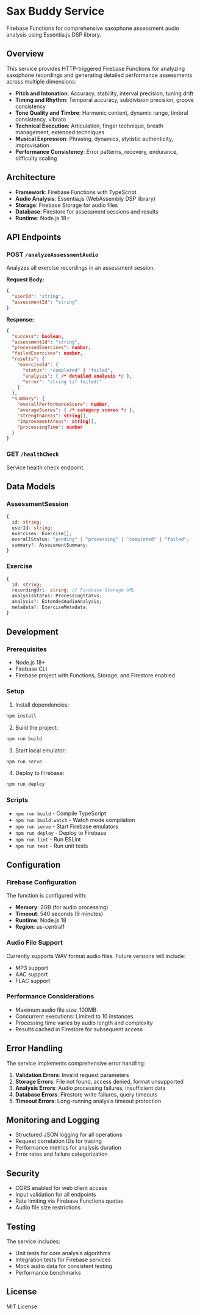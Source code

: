 # Sax Buddy Service

Firebase Functions for comprehensive saxophone assessment audio analysis using Essentia.js DSP library.

## Overview

This service provides HTTP-triggered Firebase Functions for analyzing saxophone recordings and generating detailed performance assessments across multiple dimensions:

- **Pitch and Intonation**: Accuracy, stability, interval precision, tuning drift
- **Timing and Rhythm**: Temporal accuracy, subdivision precision, groove consistency
- **Tone Quality and Timbre**: Harmonic content, dynamic range, timbral consistency, vibrato
- **Technical Execution**: Articulation, finger technique, breath management, extended techniques
- **Musical Expression**: Phrasing, dynamics, stylistic authenticity, improvisation
- **Performance Consistency**: Error patterns, recovery, endurance, difficulty scaling

## Architecture

- **Framework**: Firebase Functions with TypeScript
- **Audio Analysis**: Essentia.js (WebAssembly DSP library)
- **Storage**: Firebase Storage for audio files
- **Database**: Firestore for assessment sessions and results
- **Runtime**: Node.js 18+

## API Endpoints

### POST `/analyzeAssessmentAudio`

Analyzes all exercise recordings in an assessment session.

**Request Body:**
```json
{
  "userId": "string",
  "assessmentId": "string"
}
```

**Response:**
```json
{
  "success": boolean,
  "assessmentId": "string",
  "processedExercises": number,
  "failedExercises": number,
  "results": {
    "exerciseId": {
      "status": "completed" | "failed",
      "analysis": { /* detailed analysis */ },
      "error": "string (if failed)"
    }
  },
  "summary": {
    "overallPerformanceScore": number,
    "averageScores": { /* category scores */ },
    "strengthAreas": string[],
    "improvementAreas": string[],
    "processingTime": number
  }
}
```

### GET `/healthCheck`

Service health check endpoint.

## Data Models

### AssessmentSession
```typescript
{
  id: string;
  userId: string;
  exercises: Exercise[];
  overallStatus: "pending" | "processing" | "completed" | "failed";
  summary?: AssessmentSummary;
}
```

### Exercise
```typescript
{
  id: string;
  recordingUrl: string; // Firebase Storage URL
  analysisStatus: ProcessingStatus;
  analysis?: ExtendedAudioAnalysis;
  metadata?: ExerciseMetadata;
}
```

## Development

### Prerequisites

- Node.js 18+
- Firebase CLI
- Firebase project with Functions, Storage, and Firestore enabled

### Setup

1. Install dependencies:
```bash
npm install
```

2. Build the project:
```bash
npm run build
```

3. Start local emulator:
```bash
npm run serve
```

4. Deploy to Firebase:
```bash
npm run deploy
```

### Scripts

- `npm run build` - Compile TypeScript
- `npm run build:watch` - Watch mode compilation
- `npm run serve` - Start Firebase emulators
- `npm run deploy` - Deploy to Firebase
- `npm run lint` - Run ESLint
- `npm run test` - Run unit tests

## Configuration

### Firebase Configuration

The function is configured with:
- **Memory**: 2GB (for audio processing)
- **Timeout**: 540 seconds (9 minutes)
- **Runtime**: Node.js 18
- **Region**: us-central1

### Audio File Support

Currently supports WAV format audio files. Future versions will include:
- MP3 support
- AAC support
- FLAC support

### Performance Considerations

- Maximum audio file size: 100MB
- Concurrent executions: Limited to 10 instances
- Processing time varies by audio length and complexity
- Results cached in Firestore for subsequent access

## Error Handling

The service implements comprehensive error handling:

1. **Validation Errors**: Invalid request parameters
2. **Storage Errors**: File not found, access denied, format unsupported
3. **Analysis Errors**: Audio processing failures, insufficient data
4. **Database Errors**: Firestore write failures, query timeouts
5. **Timeout Errors**: Long-running analysis timeout protection

## Monitoring and Logging

- Structured JSON logging for all operations
- Request correlation IDs for tracing
- Performance metrics for analysis duration
- Error rates and failure categorization

## Security

- CORS enabled for web client access
- Input validation for all endpoints
- Rate limiting via Firebase Functions quotas
- Audio file size restrictions

## Testing

The service includes:
- Unit tests for core analysis algorithms
- Integration tests for Firebase services
- Mock audio data for consistent testing
- Performance benchmarks

## License

MIT License